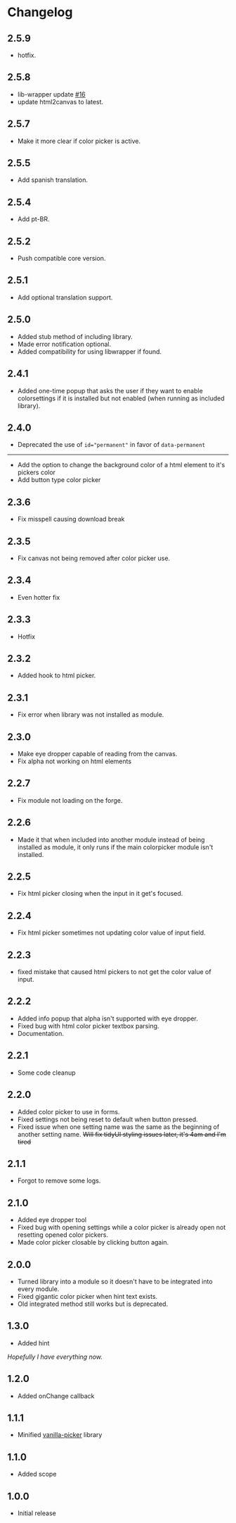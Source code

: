 # Changelog

## 2.5.9

* hotfix.

## 2.5.8

* lib-wrapper update [#16](https://github.com/ardittristan/VTTColorSettings/pull/16)
* update html2canvas to latest.

## 2.5.7

* Make it more clear if color picker is active.

## 2.5.5

* Add spanish translation.

## 2.5.4

* Add pt-BR.

## 2.5.2

* Push compatible core version.

## 2.5.1

* Add optional translation support.

## 2.5.0

* Added stub method of including library.
* Made error notification optional.
* Added compatibility for using libwrapper if found.

## 2.4.1

* Added one-time popup that asks the user if they want to enable colorsettings if it is installed but not enabled (when running as included library).

## 2.4.0

* Deprecated the use of `id="permanent"` in favor of `data-permanent`

***

* Add the option to change the background color of a html element to it's pickers color
* Add button type color picker

## 2.3.6

* Fix misspell causing download break

## 2.3.5

* Fix canvas not being removed after color picker use.

## 2.3.4

* Even hotter fix

## 2.3.3

* Hotfix

## 2.3.2

* Added hook to html picker.

## 2.3.1

* Fix error when library was not installed as module.

## 2.3.0

* Make eye dropper capable of reading from the canvas.
* Fix alpha not working on html elements

## 2.2.7

* Fix module not loading on the forge.

## 2.2.6

* Made it that when included into another module instead of being installed as module, it only runs if the main colorpicker module isn't installed.

## 2.2.5

* Fix html picker closing when the input in it get's focused.

## 2.2.4

* Fix html picker sometimes not updating color value of input field.

## 2.2.3

* fixed mistake that caused html pickers to not get the color value of input.

## 2.2.2

* Added info popup that alpha isn't supported with eye dropper.
* Fixed bug with html color picker textbox parsing.
* Documentation.

## 2.2.1

* Some code cleanup

## 2.2.0

* Added color picker to use in forms.
* Fixed settings not being reset to default when button pressed.
* Fixed issue when one setting name was the same as the beginning of another setting name.
~~Will fix tidyUI styling issues later, it's 4am and I'm tired~~

## 2.1.1

* Forgot to remove some logs.

## 2.1.0

* Added eye dropper tool
* Fixed bug with opening settings while a color picker is already open not resetting opened color pickers.
* Made color picker closable by clicking button again.

## 2.0.0

* Turned library into a module so it doesn't have to be integrated into every module.
* Fixed gigantic color picker when hint text exists.
* Old integrated method still works but is deprecated.

## 1.3.0

* Added hint

*Hopefully I have everything now.*

## 1.2.0

* Added onChange callback

## 1.1.1

* Minified [vanilla-picker](https://github.com/Sphinxxxx/vanilla-picker) library

## 1.1.0

* Added scope

## 1.0.0

* Initial release
